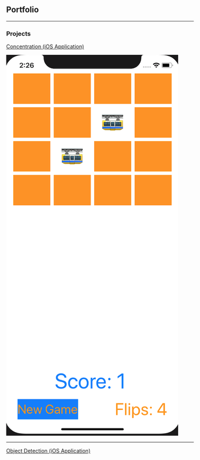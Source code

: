 ## Portfolio

---

### Projects

[Concentration (iOS Application)](https://github.com/omizrahi99/Concentration-iOS-Application)
<div>
  <img src="/images/concentration.png"/>
</div>

---
[Object Detection (iOS Application)](https://github.com/omizrahi99/ObjectDetection)
